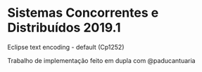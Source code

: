 # Sistemas Concorrentes e Distribuídos 2019.1

Eclipse text encoding - default (Cp1252)

Trabalho de implementação feito em dupla com @paducantuaria

